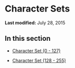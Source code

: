 
# Character Sets

 **Last modified:** July 28, 2015


## In this section


-  [Character Set (0 - 127)](b9c97363-89a8-c8bb-f5b9-38f607a6811a.md)
    
-  [Character Set (128 - 255)](fef53aff-a726-fcaf-d109-a5e92d97bb4b.md)
    
